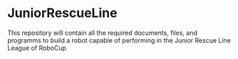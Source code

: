 # JuniorRescueLine
This repository will contain all the required documents, files, and programms to build a robot capable of performing in the Junior Rescue Line League of RoboCup
